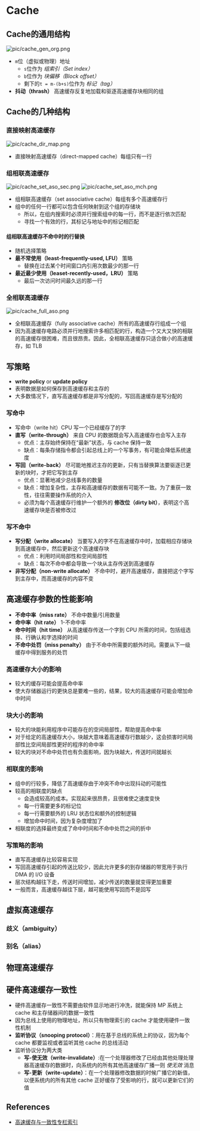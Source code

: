 # Cache

## Cache的通用结构

![pic/cache_gen_org.png](pic/cache_gen_org.png)

* `m`位（虚拟或物理）地址
  * `s`位作为 *组索引（Set index）*
  * `b`位作为 *块偏移（Block offset）*
  * 剩下的`t = m-(b+s)`位作为 *标记（tag）*
* **抖动（thrash）** 高速缓存反复地加载和驱逐高速缓存块相同的组

## Cache的几种结构

### 直接映射高速缓存

![pic/cache_dir_map.png](pic/cache_dir_map.png)

* 直接映射高速缓存（direct-mapped cache）每组只有一行

### 组相联高速缓存

![pic/cache_set_aso_sec.png](pic/cache_set_aso_sec.png)
![pic/cache_set_aso_mch.png](pic/cache_set_aso_mch.png)

* 组相联高速缓存（set associative cache）每组有多个高速缓存行
* 组中的任何一行都可以包含任何映射到这个组的存储块
  * 所以，在组内搜索时必须并行搜索组中的每一行，而不是逐行依次匹配
  * 寻找一个有效的行，其标记与地址中的标记相匹配

#### 组相联高速缓存不命中时的行替换

* 随机选择策略
* **最不常使用（least-frequently-used, LFU）** 策略
  * 替换在过去某个时间窗口内引用次数最少的那一行
* **最近最少使用（leaset-recently-used，LRU）** 策略
  * 最后一次访问时间最久远的那一行

### 全相联高速缓存

![pic/cache_full_aso.png](pic/cache_full_aso.png)

* 全相联高速缓存（fully associative cache）所有的高速缓存行组成一个组
* 因为高速缓存电路必须并行地搜索许多相匹配的行，构造一个又大又快的相联的高速缓存很困难，而且很昂贵。因此，全相联高速缓存只适合做小的高速缓存，如 TLB

## 写策略

* **write policy** or **update policy**
* 表明数据是如何保存到高速缓存和主存的
* 大多数情况下，直写高速缓存都是非写分配的，写回高速缓存是写分配的

### 写命中

* 写命中（write hit）CPU 写一个已经缓存了的字
* **直写（write-through）** 来自 CPU 的数据既会写入高速缓存也会写入主存
  * 优点：主存始终保持在“最新”状态，与 cache 保持一致
  * 缺点：每条存储指令都会引起总线上的一个写事务，有可能会降低系统速度
* **写回（write-back）** 尽可能地推迟主存的更新，只有当替换算法要驱逐已更新的块时，才把它写到主存
  * 优点：显著地减少总线事务的数量
  * 缺点：增加复杂性，主存和高速缓存的数据有可能不一致。为了重获一致性，往往需要操作系统的介入
  * 必须为每个高速缓存行维护一个额外的 **修改位（dirty bit）**，表明这个高速缓存块是否被修改过

### 写不命中

* **写分配（write allocate）** 当要写入的字不在高速缓存中时，加载相应存储块到高速缓存中，然后更新这个高速缓存块
  * 优点：利用时间局部性和空间局部性
  * 缺点：每次不命中都会导致一个块从主存传送到高速缓存
* **非写分配（non-write allocate）** 不命中时，避开高速缓存，直接把这个字写到主存中，而高速缓存的内容不变

## 高速缓存参数的性能影响

* **不命中率（miss rate）** 不命中数量/引用数量
* **命中率（hit rate）** 1-不命中率
* **命中时间（hit time）** 从高速缓存传送一个字到 CPU 所需的时间，包括组选择、行确认和字选择的时间
* **不命中处罚（miss penalty）** 由于不命中所需要的额外时间。需要从下一级缓存中得到服务的处罚

### 高速缓存大小的影响

* 较大的缓存可能会提高命中率
* 使大存储器运行的更快总是要难一些的，结果，较大的高速缓存可能会增加命中时间

### 块大小的影响

* 较大的块能利用程序中可能存在的空间局部性，帮助提高命中率
* 对于给定的高速缓存大小，块越大意味着高速缓存行数越少，这会损害时间局部性比空间局部性更好的程序的命中率
* 较大的块对不命中处罚也有负面影响，因为块越大，传送时间就越长

### 相联度的影响

* 组中的行较多，降低了高速缓存由于冲突不命中出现抖动的可能性
* 较高的相联度的缺点
  * 会造成较高的成本。实现起来很昂贵，且很难使之速度变快
  * 每一行需要更多的标记位
  * 每一行需要额外的 LRU 状态位和额外的控制逻辑
  * 增加命中时间，因为复杂度增加了
* 相联度的选择最终变成了命中时间和不命中处罚之间的折中

### 写策略的影响

* 直写高速缓存比较容易实现
* 写回高速缓存引起的传送比较少，因此允许更多的到存储器的带宽用于执行 DMA 的 I/O 设备
* 层次结构越往下走，传送时间增加，减少传送的数量就变得更加重要
* 一般而言，高速缓存越往下层，越可能使用写回而不是回写

## 虚拟高速缓存

### 歧义（ambiguity）

### 别名（alias）

## 物理高速缓存

## 硬件高速缓存一致性

* 硬件高速缓存一致性不需要由软件显示地进行冲洗，就能保持 MP 系统上 cache 和主存储器间的数据一致性
* 因为总线上使用的物理地址，所以只有物理索引的 cache 才能使用硬件一致性机制
* **监听协议（snooping protocol）**：用在基于总线的系统上的协议，因为每个 cache 都要监视或者监听其他 cache 的总线活动
* 监听协议分为两大类
  * **写-使无效（write-invalidate）**:在一个处理器修改了已经由其他处理处理器高速缓存的数据时，向系统内的所有其他高速缓存广播一则 *使无效* 消息
  * **写-更新（write-update）**：在一个处理器修改数据的时候广播它的新值，以便系统内的所有其他 cache 正好缓存了受影响的行，就可以更新它们的值

## References

- [高速缓存与一致性专栏索引](https://zhuanlan.zhihu.com/p/136300660)
